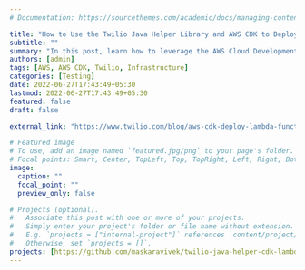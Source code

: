 ```yaml
---
# Documentation: https://sourcethemes.com/academic/docs/managing-content/

title: "How to Use the Twilio Java Helper Library and AWS CDK to Deploy AWS Lambda Functions"
subtitle: ""
summary: "In this post, learn how to leverage the AWS Cloud Development Kit (CDK) to build and deploy a serverless AWS Lambda function that uses Twilio’s Programmable SMS API to send SMS to users."
authors: [admin]
tags: [AWS, AWS CDK, Twilio, Infrastructure]
categories: [Testing]
date: 2022-06-27T17:43:49+05:30
lastmod: 2022-06-27T17:43:49+05:30
featured: false
draft: false

external_link: "https://www.twilio.com/blog/aws-cdk-deploy-lambda-functions-twilio-java-helper-library"

# Featured image
# To use, add an image named `featured.jpg/png` to your page's folder.
# Focal points: Smart, Center, TopLeft, Top, TopRight, Left, Right, BottomLeft, Bottom, BottomRight.
image:
  caption: ""
  focal_point: ""
  preview_only: false

# Projects (optional).
#   Associate this post with one or more of your projects.
#   Simply enter your project's folder or file name without extension.
#   E.g. `projects = ["internal-project"]` references `content/project/deep-learning/index.md`.
#   Otherwise, set `projects = []`.
projects: [https://github.com/maskaravivek/twilio-java-helper-cdk-lambda]
---
```

